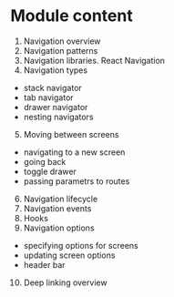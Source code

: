 # Module content

1. Navigation overview
2. Navigation patterns
3. Navigation libraries. React Navigation
4. Navigation types
  -  stack navigator
  -  tab navigator
  -  drawer navigator
  -  nesting navigators
5. Moving between screens
  - navigating to a new screen
  - going back
  - toggle drawer
  - passing parametrs to routes
6. Navigation lifecycle
7. Navigation events
8. Hooks
9. Navigation options
  - specifying options for screens
  - updating screen options
  - header bar
 10. Deep linking overview
